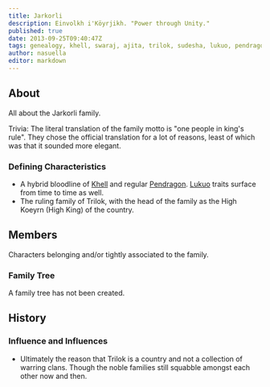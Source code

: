 ```yaml
---
title: Jarkorli
description: Einvolkh i'Köyrjikh. "Power through Unity."
published: true
date: 2013-09-25T09:40:47Z
tags: genealogy, khell, swaraj, ajita, trilok, sudesha, lukuo, pendragon
author: nasuella
editor: markdown
---
```


## About

All about the Jarkorli family.

Trivia: The literal translation of the family motto is "one people in king's rule". They chose the official translation for a lot of reasons, least of which was that it sounded more elegant.

### Defining Characteristics

- A hybrid bloodline of [Khell](/species/khell "wikilink") and regular [Pendragon](/species/pendragon "wikilink"). [Lukuo](/species/lukuo "wikilink") traits surface from time to time as well.
- The ruling family of Trilok, with the head of the family as the High Koeyrn (High King) of the country.

## Members

Characters belonging and/or tightly associated to the family.

### Family Tree

A family tree has not been created.

## History

### Influence and Influences

- Ultimately the reason that Trilok is a country and not a collection of warring clans. Though the noble families still squabble amongst each other now and then.